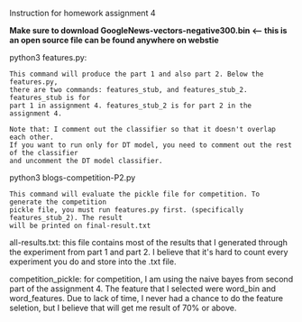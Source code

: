 Instruction for homework assignment 4

**Make sure to download GoogleNews-vectors-negative300.bin <-- this is an open source file can be found anywhere on webstie**

  python3 features.py:

    This command will produce the part 1 and also part 2. Below the features.py,
    there are two commands: features_stub, and features_stub_2. features_stub is for
    part 1 in assignment 4. features_stub_2 is for part 2 in the assignment 4.

    Note that: I comment out the classifier so that it doesn't overlap each other.
    If you want to run only for DT model, you need to comment out the rest of the classifier
    and uncomment the DT model classifier.

  python3 blogs-competition-P2.py

    This command will evaluate the pickle file for competition. To generate the competition
    pickle file, you must run features.py first. (specifically features_stub_2). The result
    will be printed on final-result.txt

  all-results.txt:
    this file contains most of the results that I generated through the experiment
    from part 1 and part 2. I believe that it's hard to count every experiment you do and store into the
    .txt file.

  competition_pickle:
    for competition, I am using the naive bayes from second part of the assignment 4. The feature that
    I selected were word_bin and word_features. Due to lack of time, I never had a chance to do the
    feature seletion, but I believe that will get me result of 70% or above.

  
 
